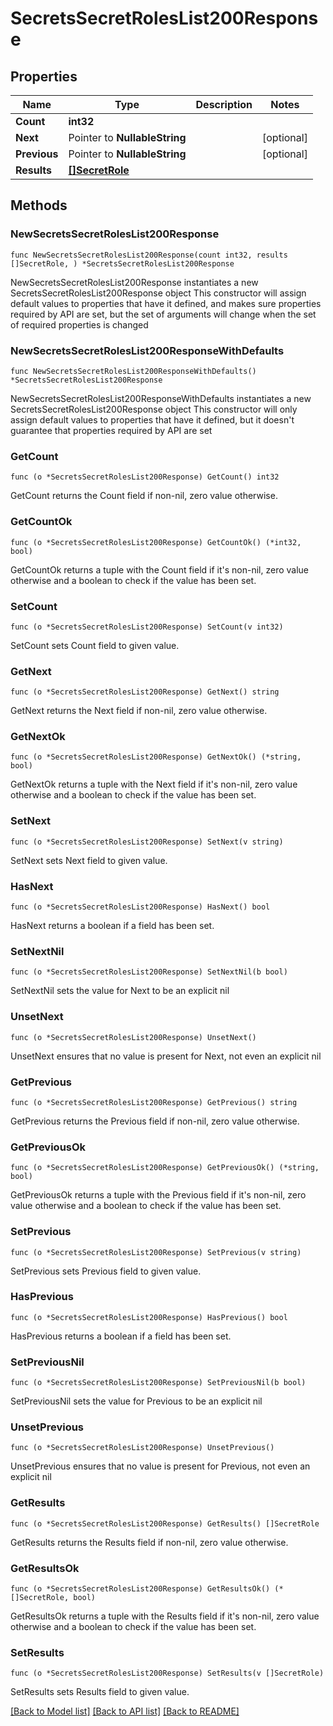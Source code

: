 # SecretsSecretRolesList200Response

## Properties

Name | Type | Description | Notes
------------ | ------------- | ------------- | -------------
**Count** | **int32** |  | 
**Next** | Pointer to **NullableString** |  | [optional] 
**Previous** | Pointer to **NullableString** |  | [optional] 
**Results** | [**[]SecretRole**](SecretRole.md) |  | 

## Methods

### NewSecretsSecretRolesList200Response

`func NewSecretsSecretRolesList200Response(count int32, results []SecretRole, ) *SecretsSecretRolesList200Response`

NewSecretsSecretRolesList200Response instantiates a new SecretsSecretRolesList200Response object
This constructor will assign default values to properties that have it defined,
and makes sure properties required by API are set, but the set of arguments
will change when the set of required properties is changed

### NewSecretsSecretRolesList200ResponseWithDefaults

`func NewSecretsSecretRolesList200ResponseWithDefaults() *SecretsSecretRolesList200Response`

NewSecretsSecretRolesList200ResponseWithDefaults instantiates a new SecretsSecretRolesList200Response object
This constructor will only assign default values to properties that have it defined,
but it doesn't guarantee that properties required by API are set

### GetCount

`func (o *SecretsSecretRolesList200Response) GetCount() int32`

GetCount returns the Count field if non-nil, zero value otherwise.

### GetCountOk

`func (o *SecretsSecretRolesList200Response) GetCountOk() (*int32, bool)`

GetCountOk returns a tuple with the Count field if it's non-nil, zero value otherwise
and a boolean to check if the value has been set.

### SetCount

`func (o *SecretsSecretRolesList200Response) SetCount(v int32)`

SetCount sets Count field to given value.


### GetNext

`func (o *SecretsSecretRolesList200Response) GetNext() string`

GetNext returns the Next field if non-nil, zero value otherwise.

### GetNextOk

`func (o *SecretsSecretRolesList200Response) GetNextOk() (*string, bool)`

GetNextOk returns a tuple with the Next field if it's non-nil, zero value otherwise
and a boolean to check if the value has been set.

### SetNext

`func (o *SecretsSecretRolesList200Response) SetNext(v string)`

SetNext sets Next field to given value.

### HasNext

`func (o *SecretsSecretRolesList200Response) HasNext() bool`

HasNext returns a boolean if a field has been set.

### SetNextNil

`func (o *SecretsSecretRolesList200Response) SetNextNil(b bool)`

 SetNextNil sets the value for Next to be an explicit nil

### UnsetNext
`func (o *SecretsSecretRolesList200Response) UnsetNext()`

UnsetNext ensures that no value is present for Next, not even an explicit nil
### GetPrevious

`func (o *SecretsSecretRolesList200Response) GetPrevious() string`

GetPrevious returns the Previous field if non-nil, zero value otherwise.

### GetPreviousOk

`func (o *SecretsSecretRolesList200Response) GetPreviousOk() (*string, bool)`

GetPreviousOk returns a tuple with the Previous field if it's non-nil, zero value otherwise
and a boolean to check if the value has been set.

### SetPrevious

`func (o *SecretsSecretRolesList200Response) SetPrevious(v string)`

SetPrevious sets Previous field to given value.

### HasPrevious

`func (o *SecretsSecretRolesList200Response) HasPrevious() bool`

HasPrevious returns a boolean if a field has been set.

### SetPreviousNil

`func (o *SecretsSecretRolesList200Response) SetPreviousNil(b bool)`

 SetPreviousNil sets the value for Previous to be an explicit nil

### UnsetPrevious
`func (o *SecretsSecretRolesList200Response) UnsetPrevious()`

UnsetPrevious ensures that no value is present for Previous, not even an explicit nil
### GetResults

`func (o *SecretsSecretRolesList200Response) GetResults() []SecretRole`

GetResults returns the Results field if non-nil, zero value otherwise.

### GetResultsOk

`func (o *SecretsSecretRolesList200Response) GetResultsOk() (*[]SecretRole, bool)`

GetResultsOk returns a tuple with the Results field if it's non-nil, zero value otherwise
and a boolean to check if the value has been set.

### SetResults

`func (o *SecretsSecretRolesList200Response) SetResults(v []SecretRole)`

SetResults sets Results field to given value.



[[Back to Model list]](../README.md#documentation-for-models) [[Back to API list]](../README.md#documentation-for-api-endpoints) [[Back to README]](../README.md)



